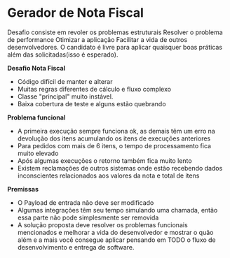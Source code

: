 # Gerador de Nota Fiscal

Desafio consiste em revoler os problemas estruturais
Resolver o problema de performance
Otimizar a aplicação
Facilitar a vida de outros desenvolvedores.
O candidato é livre para aplicar quaisquer boas práticas além das solicitadas(isso é esperado).


**Desafio Nota Fiscal**

* Código difícil de manter e alterar
* Muitas regras diferentes de cálculo e fluxo complexo
* Classe "principal" muito instável.
* Baixa cobertura de teste e alguns estão quebrando

**Problema funcional**

* A primeira execução sempre funciona ok, as demais têm um erro na devolução dos itens acumulando os itens de execuções anteriores
* Para pedidos com mais de 6 itens, o tempo de processamento fica muito elevado
* Após algumas execuções o retorno também fica muito lento
* Existem reclamações de outros sistemas onde estão recebendo dados inconscientes relacionados aos valores da nota e total de itens

**Premissas**

* O Payload de entrada não deve ser modificado
* Algumas integrações têm seu tempo simulando uma chamada, então essa parte não pode simplesmente ser removida
* A solução proposta deve resolver os problemas funcionais mencionados e melhorar a vida do desenvolvedor e mostrar o quão além e a mais você consegue aplicar pensando em TODO o fluxo de desenvolvimento e entrega de software.
